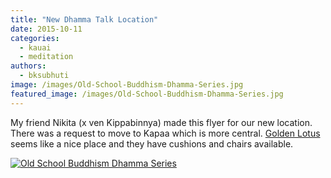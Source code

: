 ```yaml
---
title: "New Dhamma Talk Location"
date: 2015-10-11
categories: 
  - kauai
  - meditation
authors: 
  - bksubhuti
image: /images/Old-School-Buddhism-Dhamma-Series.jpg
featured_image: /images/Old-School-Buddhism-Dhamma-Series.jpg
---
```


My friend Nikita (x ven Kippabinnya) made this flyer for our new location. There was a request to move to Kapaa which is more central. [Golden Lotus](http://www.goldenlotuskauai.org) seems like a nice place and they have cushions and chairs available.

[![Old School Buddhism Dhamma Series](/images/Old-School-Buddhism-Dhamma-Series.jpg)](/images/2015/10/Old-School-Buddhism-Dhamma-Series.jpg)